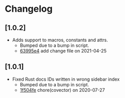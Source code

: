 # Changelog

## \[1.0.2]

- Adds support to macros, constants and attrs.
  - Bumped due to a bump in script.
  - [63995e4](https://github.com/tauri-apps/rustdocusaurus/commit/63995e4244ddf990cb56ee69088c64f3499b6f14) add change file on 2021-04-25

## \[1.0.1]

- Fixed Rust docs IDs written in wrong sidebar index
  - Bumped due to a bump in script.
  - [1f504fe](https://github.com/tauri-apps/rustdocusaurus/commit/1f504fe9cf5b42790d3b623a0a30b8918864160b) chore(covector) on 2020-07-27
